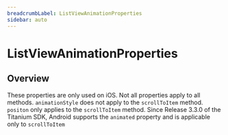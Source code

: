 ```yaml
---
breadcrumbLabel: ListViewAnimationProperties
sidebar: auto
---
```


# ListViewAnimationProperties

<ProxySummary/>

## Overview

These properties are only used on iOS. Not all properties apply to all methods.
`animationStyle` does not apply to the `scrollToItem` method.
`positon` only applies to the `scrollToItem` method.
Since Release 3.3.0 of the Titanium SDK, Android supports the `animated` property and is applicable only to `scrollToItem`

<ApiDocs/>
